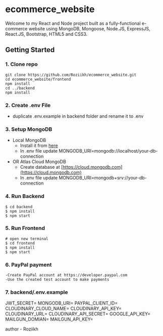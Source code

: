 # ecommerce_website

Welcome to my React and Node project built as a fully-functional e-commerce website using MongoDB, Mongoose, Node.JS, ExpressJS, React.JS, Bootstrap, HTML5 and CSS3.
## Getting Started

### 1. Clone repo
```
git clone https://github.com/Roziikh/ecommerce_website.git
cd ecommerce_website/frontend
npm install
cd ../backend
npm install
```

### 2. Create .env File

- duplicate .env.example in backend folder and rename it to .env

### 3. Setup MongoDB

- Local MongoDB
  - Install it from [here](https://www.mongodb.com/try/download/community)
  - In .env file update MONGODB_URI=mongodb://localhost/your-db-connection
- OR Atlas Cloud MongoDB
  - Create database at [https://cloud.mongodb.com](https://cloud.mongodb.com)
  - In .env file update MONGODB_URI=mongodb+srv://your-db-connection

### 4. Run Backend

```
$ cd backend
$ npm install
$ npm start
```


### 5. Run Frontend

```
# open new terminal
$ cd frontend
$ npm install
$ npm start
```

### 6. PayPal payment

```
-Create PayPal account at https://developer.paypal.com
-Use the created test account to make payments
```

### 7. backend/.env.example

JWT_SECRET=
MONGODB_URI=
PAYPAL_CLIENT_ID=
CLOUDINARY_CLOUD_NAME=
CLOUDINARY_API_KEY=
CLOUDINARY_URL=
CLOUDINARY_API_SECRET=
GOOGLE_API_KEY=
MAILGUN_DOMIAN=
MAILGUN_API_KEY=

author - Roziikh
